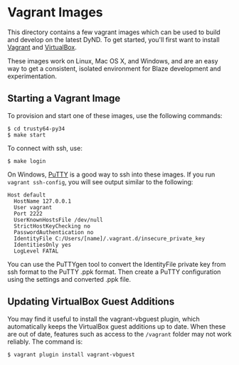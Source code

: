 ﻿Vagrant Images
==============

This directory contains a few vagrant images which
can be used to build and develop on the latest DyND.
To get started, you'll first want to install
[Vagrant](http://www.vagrantup.com/downloads.html)
and [VirtualBox](https://www.virtualbox.org/wiki/Downloads).

These images work on Linux, Mac OS X, and Windows, and
are an easy way to get a consistent, isolated environment
for Blaze development and experimentation.

Starting a Vagrant Image
------------------------

To provision and start one of these images, use
the following commands:

```
$ cd trusty64-py34
$ make start
```

To connect with ssh, use:

```
$ make login
```

On Windows,
[PuTTY](http://www.chiark.greenend.org.uk/~sgtatham/putty/download.html)
is a good way to ssh into these images. If you run
`vagrant ssh-config`, you will see output similar to
the following:

```
Host default
  HostName 127.0.0.1
  User vagrant
  Port 2222
  UserKnownHostsFile /dev/null
  StrictHostKeyChecking no
  PasswordAuthentication no
  IdentityFile C:/Users/[name]/.vagrant.d/insecure_private_key
  IdentitiesOnly yes
  LogLevel FATAL
```

You can use the PuTTYgen tool to convert the IdentityFile
private key from ssh format to the PuTTY .ppk format.
Then create a PuTTY configuration using the settings
and converted .ppk file.

Updating VirtualBox Guest Additions
-----------------------------------

You may find it useful to install the vagrant-vbguest
plugin, which automatically keeps the VirtualBox guest
additions up to date. When these are out of date,
features such as access to the `/vagrant` folder
may not work reliably. The command is:

```
$ vagrant plugin install vagrant-vbguest
```
